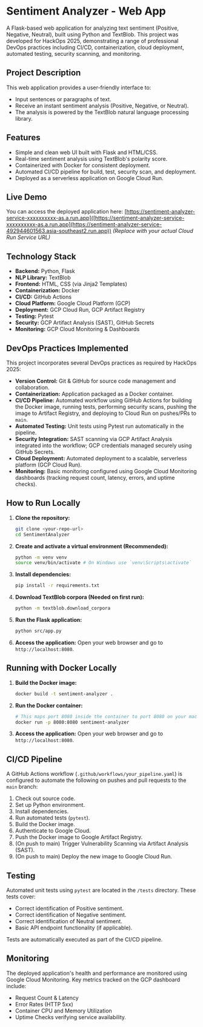 # Sentiment Analyzer - Web App

A Flask-based web application for analyzing text sentiment (Positive, Negative, Neutral), built using Python and TextBlob. This project was developed for HackOps 2025, demonstrating a range of professional DevOps practices including CI/CD, containerization, cloud deployment, automated testing, security scanning, and monitoring.

## Project Description

This web application provides a user-friendly interface to:
- Input sentences or paragraphs of text.
- Receive an instant sentiment analysis (Positive, Negative, or Neutral).
- The analysis is powered by the TextBlob natural language processing library.

## Features

- Simple and clean web UI built with Flask and HTML/CSS.
- Real-time sentiment analysis using TextBlob's polarity score.
- Containerized with Docker for consistent deployment.
- Automated CI/CD pipeline for build, test, security scan, and deployment.
- Deployed as a serverless application on Google Cloud Run.

## Live Demo

You can access the deployed application here:
[https://sentiment-analyzer-service-xxxxxxxxxx-as.a.run.app]([https://sentiment-analyzer-service-xxxxxxxxxx-as.a.run.app](https://sentiment-analyzer-service-492944601563.asia-southeast2.run.app))
*(Replace with your actual Cloud Run Service URL)*

## Technology Stack

- **Backend:** Python, Flask
- **NLP Library:** TextBlob
- **Frontend:** HTML, CSS (via Jinja2 Templates)
- **Containerization:** Docker
- **CI/CD:** GitHub Actions
- **Cloud Platform:** Google Cloud Platform (GCP)
- **Deployment:** GCP Cloud Run, GCP Artifact Registry
- **Testing:** Pytest
- **Security:** GCP Artifact Analysis (SAST), GitHub Secrets
- **Monitoring:** GCP Cloud Monitoring & Dashboards

##  DevOps Practices Implemented

This project incorporates several DevOps practices as required by HackOps 2025:
- **Version Control:** Git & GitHub for source code management and collaboration.
- **Containerization:** Application packaged as a Docker container.
- **CI/CD Pipeline:** Automated workflow using GitHub Actions for building the Docker image, running tests, performing security scans, pushing the image to Artifact Registry, and deploying to Cloud Run on pushes/PRs to `main`.
- **Automated Testing:** Unit tests using Pytest run automatically in the pipeline.
- **Security Integration:** SAST scanning via GCP Artifact Analysis integrated into the workflow; GCP credentials managed securely using GitHub Secrets.
- **Cloud Deployment:** Automated deployment to a scalable, serverless platform (GCP Cloud Run).
- **Monitoring:** Basic monitoring configured using Google Cloud Monitoring dashboards (tracking request count, latency, errors, and uptime checks).

## How to Run Locally

1.  **Clone the repository:**
    ```bash
    git clone <your-repo-url>
    cd SentimentAnalyzer
    ```
2.  **Create and activate a virtual environment (Recommended):**
    ```bash
    python -m venv venv
    source venv/bin/activate # On Windows use `venv\Scripts\activate`
    ```
3.  **Install dependencies:**
    ```bash
    pip install -r requirements.txt
    ```
4.  **Download TextBlob corpora (Needed on first run):**
    ```bash
    python -m textblob.download_corpora
    ```
5.  **Run the Flask application:**
    ```bash
    python src/app.py
    ```
6.  **Access the application:** Open your web browser and go to `http://localhost:8080`.

## Running with Docker Locally

1.  **Build the Docker image:**
    ```bash
    docker build -t sentiment-analyzer .
    ```
2.  **Run the Docker container:**
    ```bash
    # This maps port 8080 inside the container to port 8080 on your machine
    docker run -p 8080:8080 sentiment-analyzer
    ```
3.  **Access the application:** Open your web browser and go to `http://localhost:8080`.

## CI/CD Pipeline

A GitHub Actions workflow (`.github/workflows/your_pipeline.yaml`) is configured to automate the following on pushes and pull requests to the `main` branch:
1.  Check out source code.
2.  Set up Python environment.
3.  Install dependencies.
4.  Run automated tests (`pytest`).
5.  Build the Docker image.
6.  Authenticate to Google Cloud.
7.  Push the Docker image to Google Artifact Registry.
8.  (On push to main) Trigger Vulnerability Scanning via Artifact Analysis (SAST).
9.  (On push to main) Deploy the new image to Google Cloud Run.

## Testing

Automated unit tests using `pytest` are located in the `/tests` directory. These tests cover:
- Correct identification of Positive sentiment.
- Correct identification of Negative sentiment.
- Correct identification of Neutral sentiment.
- Basic API endpoint functionality (if applicable).

Tests are automatically executed as part of the CI/CD pipeline.

## Monitoring

The deployed application's health and performance are monitored using Google Cloud Monitoring. Key metrics tracked on the GCP dashboard include:
- Request Count & Latency
- Error Rates (HTTP 5xx)
- Container CPU and Memory Utilization
- Uptime Checks verifying service availability.
